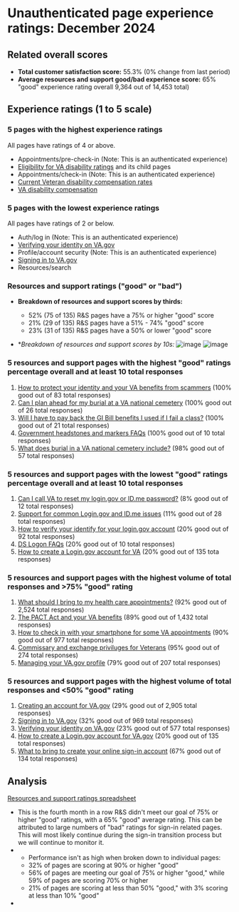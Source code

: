 # Unauthenticated page experience ratings: December 2024
## Related overall scores
- **Total customer satisfaction score:** 55.3% (0% change from last period)
- **Average resources and support good/bad experience score:** 65% "good" experience rating overall 9,364 out of 14,453 total)

## Experience ratings (1 to 5 scale)

### 5 pages with the highest experience ratings 
All pages have ratings of 4 or above.
- Appointments/pre-check-in (Note: This is an authenticated experience)
- [Eligibility for VA disability ratings](https://www.va.gov/disability/eligibility/) and its child pages
- Appointments/check-in (Note: This is an authenticated experience)
- [Current Veteran disability compensation rates](https://www.va.gov/disability/compensation-rates/veteran-rates/)
- [VA disability compensation](https://www.va.gov/disability/)
     
### 5 pages with the lowest experience ratings
All pages have ratings of 2 or below.
- Auth/log in (Note: This is an authenticated experience)
- [Verifying your identity on VA.gov](https://www.va.gov/resources/verifying-your-identity-on-vagov/)
- Profile/account security (Note: This is an authenticated experience)
- [Signing in to VA.gov](https://www.va.gov/resources/signing-in-to-vagov/)
- Resources/search
  
### Resources and support ratings ("good" or "bad")

- **Breakdown of resources and support scores by thirds:**
  - 52% (75 of 135) R&S pages have a 75% or higher "good" score
  - 21% (29 of 135) R&S pages have a 51% - 74% "good" score
  - 23% (31 of 135) R&S pages have a 50% or lower "good" score
    
- **Breakdown of resources and support scores by 10s:*
![image](https://github.com/user-attachments/assets/3517e7f0-32ec-4181-b9b7-bc5132d22917)
![image](https://github.com/user-attachments/assets/f25b7553-835a-4d6f-99ba-1a8cce389122)

### 5 resources and support pages with the highest "good" ratings percentage overall and at least 10 total responses

1. [How to protect your identity and your VA benefits from scammers](https://www.va.gov/resources/how-to-protect-your-identity-and-your-va-benefits-from-scammers/) (100% good out of 83 total responses)
2. [Can I plan ahead for my burial at a VA national cemetery](https://www.va.gov/resources/can-i-plan-ahead-for-my-burial-in-a-va-national-cemetery/) (100% good out of 26 total responses)
3. [Will I have to pay back the GI Bill benefits I used if I fail a class?](https://www.va.gov/resources/will-i-have-to-pay-back-the-gi-bill-benefits-i-used-if-i-fail-a-class/) (100% good out of 21 total responses)
4. [Government headstones and markers FAQs](https://www.va.gov/resources/government-headstones-and-markers-faqs/) (100% good out of 10 total responses)
5. [What does burial in a VA national cemetery include?](https://www.va.gov/resources/what-does-burial-in-a-va-national-cemetery-include/) (98% good out of 57 total responses)
   
### 5 resources and support pages with the lowest "good" ratings percentage overall and at least 10 total responses

1. [Can I call VA to reset my login.gov or ID.me password?](https://www.va.gov/resources/can-i-call-va-to-reset-my-logingov-or-idme-password/) (8% good out of 12 total responses)
2. [Support for common Login.gov and ID.me issues](https://www.va.gov/resources/support-for-common-logingov-and-idme-issues/) (11% good out of 28 total responses)
3. [How to verify your identify for your login.gov account](https://www.va.gov/resources/how-to-verify-your-identity-for-your-logingov-account/) (20% good out of 92 total responses)
4. [DS Logon FAQs](https://www.va.gov/resources/ds-logon-faqs/) (20% good out of 10 total responses)
5. [How to create a Login.gov account for VA](https://www.va.gov/resources/how-to-create-a-logingov-account-for-va/) (20% good out of 135 tota responses)

### 5 resources and support pages with the highest volume of total responses and >75% "good" rating

1. [What should I bring to my health care appointments?](https://www.va.gov/resources/what-should-i-bring-to-my-health-care-appointments/) (92% good out of 2,524 total responses)
2. [The PACT Act and your VA benefits](https://www.va.gov/resources/the-pact-act-and-your-va-benefits/) (89% good out of 1,432 total responses)
3. [How to check in with your smartphone for some VA appointments](https://www.va.gov/resources/how-to-check-in-with-your-smartphone-for-some-va-appointments/) (90% good out of 977 total responses)
4. [Commissary and exchange priviluges for Veterans](https://www.va.gov/resources/commissary-and-exchange-privileges-for-veterans/) (95% good out of 274 total responses)
5. [Managing your VA.gov profile](https://www.va.gov/resources/managing-your-vagov-profile/) (79% good out of 207 total responses)

### 5 resources and support pages with the highest volume of total responses and <50% "good" rating

1. [Creating an account for VA.gov](https://www.va.gov/resources/creating-an-account-for-vagov/) (29% good out of 2,905 total responses)
2. [Signing in to VA.gov](https://www.va.gov/resources/signing-in-to-vagov/) (32% good out of 969 total responses)
3. [Verifying your identity on VA.gov](https://www.va.gov/resources/verifying-your-identity-on-vagov/) (23% good out of 577 total responses)
4. [How to create a Login.gov account for VA.gov](https://www.va.gov/resources/how-to-create-a-logingov-account-for-va/) (20% good out of 135 total responses)
5. [What to bring to create your online sign-in account](https://www.va.gov/resources/what-to-bring-to-create-your-online-sign-in-account/) (67% good out of 134 total responses)
   
## Analysis
[Resources and support ratings spreadsheet](https://dvagov-my.sharepoint.com/:x:/r/personal/randi_hecht_va_gov/Documents/Documents/Analytics/Resources%20and%20supoort%20ratings%20tracking%20December%202024.xlsx?d=w0b91c19721d645148701b95ef454a22b&csf=1&web=1&e=rgf5yf)
- This is the fourth month in a row R&S didn't meet our goal of 75% or higher "good" ratings, with a 65% "good" average rating. This can be attributed to large numbers of "bad" ratings for sign-in related pages. This will most likely continue during the sign-in transition process but we will continue to monitor it.
- - Performance isn't as high when broken down to individual pages:
  - 32% of pages are scoring at 90% or higher "good"
  - 56% of pages are meeting our goal of 75% or higher "good," while 59% of pages are scoring 70% or higher
  - 21% of pages are scoring at less than 50% "good," with 3% scoring at less than 10% "good" 
- 

